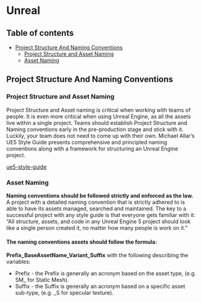# Unreal

## Table of contents

- [Project Structure And Naming Conventions](#project-structure-and-naming-conventions)
  - [Project Structure and Asset Naming](#project-structure-and-asset-naming)
  - [Asset Naming](#asset-naming)


## Project Structure And Naming Conventions

### Project Structure and Asset Naming

Project Structure and  Asset naming is critical when working with teams of people.   It is even more critical when using Unreal Engine, as all the assets live within a single project.     Teams should establish Project Structure and Naming conventions early in the pre-production stage and stick with it. 
Luckily, your team does not need to come up with their own.    Michael Allar’s UE5 Style Guide presents comprehensive and principled naming conventions along with a framework for structuring an Unreal Engine project.

[ue5-style-guide](https://github.com/Allar/ue5-style-guide)

### Asset Naming

**Naming conventions should be followed strictly and enforced as the law.** 
A project with a detailed naming convention that is strictly adhered to is able to have its assets managed, searched and maintained. The key to a successful project with any style guide is that everyone gets familiar with it: “All structure, assets, and code in any Unreal Engine 5 project should look like a single person created it, no matter how many people is work on it.”

#### The naming conventions assets should follow the formula: 

**Prefix_BaseAssetName_Variant_Suffix** with the following describing the variables:
  - Prefix - the Prefix is generally an acronym based on the asset type, (e.g. SM_ for Static Mesh).
  - Suffix - the Suffix is generally an acronym based on a specific asset sub-type, (e.g. _S for specular texture).

